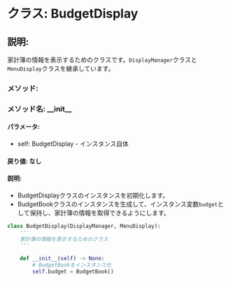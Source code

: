 # クラス: BudgetDisplay

## 説明:
家計簿の情報を表示するためのクラスです。`DisplayManager`クラスと`MenuDisplay`クラスを継承しています。

### メソッド:
### メソッド名: \_\_init\_\_
#### パラメータ:
- self: BudgetDisplay - インスタンス自体

#### 戻り値: なし

#### 説明:
- BudgetDisplayクラスのインスタンスを初期化します。
- BudgetBookクラスのインスタンスを生成して、インスタンス変数`budget`として保持し、家計簿の情報を取得できるようにします。

```python
class BudgetDisplay(DisplayManager, MenuDisplay):
    '''
    家計簿の情報を表示するためのクラス
    '''
    
    def __init__(self) -> None:
        # BudgetBookをインスタンス化
        self.budget = BudgetBook()
